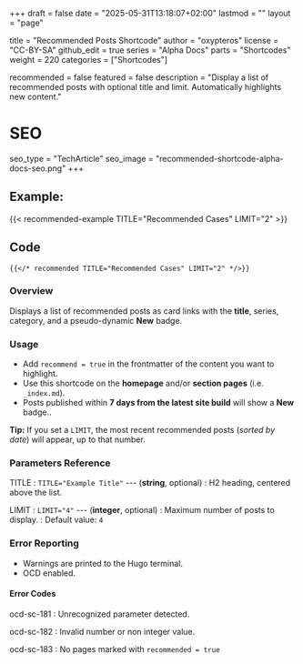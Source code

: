 +++
draft = false
date = "2025-05-31T13:18:07+02:00"
lastmod = ""
layout = "page"

title = "Recommended Posts Shortcode"
author = "oxypteros"
license = "CC-BY-SA"
github_edit = true
series = "Alpha Docs"
  parts = "Shortcodes"
  weight = 220
categories = ["Shortcodes"]

recommended = false
featured = false
description = "Display a list of recommended posts with optional title and limit. Automatically highlights new content."
# SEO
seo_type = "TechArticle"
seo_image = "recommended-shortcode-alpha-docs-seo.png"
+++
## Example: 

{{< recommended-example TITLE="Recommended Cases" LIMIT="2" >}}

## Code
``` go-html-template
{{</* recommended TITLE="Recommended Cases" LIMIT="2" */>}} 

```

### Overview
Displays a list of recommended posts as card links with the **title**, series, category, and a pseudo-dynamic **New** badge.

### Usage
- Add `recommend = true` in the frontmatter of the content you want to highlight.
- Use this shortcode on the **homepage** and/or **section pages** (i.e. `_index.md`).
- Posts published within **7 days from the latest site build** will show a **New** badge..

**Tip:**  If you set a `LIMIT`, the most recent recommended posts (*sorted by date*) will appear, up to that number.


### Parameters Reference
TITLE
: `TITLE="Example Title"` --- (**string**, optional) 
: H2 heading, centered above the list.

LIMIT
: `LIMIT="4"` --- (**integer**, optional)
: Maximum number of posts to display.
: Default value: `4`

### Error Reporting
- Warnings are printed to the Hugo terminal.
- OCD enabled.

#### Error Codes
ocd-sc-181
: Unrecognized parameter detected.

ocd-sc-182
: Invalid number or non integer value.

ocd-sc-183
: No pages marked with `recommended = true`
